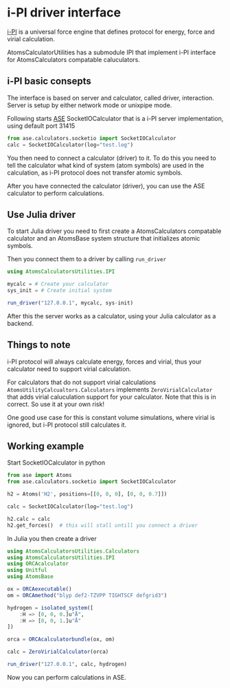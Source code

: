 # i-PI driver interface

[i-PI](https://github.com/i-pi/i-pi) is a universal force engine that defines
protocol for energy, force and virial calculation.

AtomsCalculatorUtilities has a submodule IPI that implement i-PI interface for
AtomsCalculators compatable caluculators.

## i-PI basic consepts

The interface is based on server and calculator, called driver, interaction.
Server is setup by either network mode or unixpipe mode.

Following starts [ASE](https://wiki.fysik.dtu.dk/ase/index.html) SocketIOCalculator that is a i-PI server implementation, using default port 31415

```python
from ase.calculators.socketio import SocketIOCalculator
calc = SocketIOCalculator(log="test.log")
```

You then need to connect a calculator (driver) to it. To do this you need to tell the calculator what kind of system (atom symbols) are used in the calculation, as i-PI protocol does not transfer atomic symbols.

After you have connected the calculator (driver), you can use the ASE calculator to perform calculations.

## Use Julia driver

To start Julia driver you need to first create a AtomsCalculators compatable calculator and an AtomsBase system structure that initializes atomic symbols.

Then you connect them to a driver by calling `run_driver`

```julia
using AtomsCalculatorsUtilities.IPI

mycalc = # Create your calculator
sys_init = # Create initial system

run_driver("127.0.0.1", mycalc, sys-init)
```

After this the server works as a calculator, using your Julia calculator as a backend.

## Things to note

i-PI protocol will always calculate energy, forces and virial, thus your calculator need to support virial
calculation.

For calculators that do not support virial calculations `AtomsUtilityCalcualtors.Calculators` implements
`ZeroVirialCalculator` that adds virial caluculation support for your calculator. Note that this is in correct. So use it at your own risk!

One good use case for this is constant volume simulations, where
virial is ignored, but i-PI protocol still calculates it.

## Working example

Start SocketIOCalculator in python

```python
from ase import Atoms
from ase.calculators.socketio import SocketIOCalculator

h2 = Atoms('H2', positions=[[0, 0, 0], [0, 0, 0.7]])

calc = SocketIOCalculator(log="test.log")

h2.calc = calc
h2.get_forces()  # this will stall untill you connect a driver
```

In Julia you then create a driver

```julia
using AtomsCalculatorsUtilities.Calculators
using AtomsCalculatorsUtilities.IPI
using ORCAcalculator
using Unitful
using AtomsBase

ox = ORCAexecutable()
om = ORCAmethod("blyp def2-TZVPP TIGHTSCF defgrid3")

hydrogen = isolated_system([
    :H => [0, 0, 0.]u"Å",
    :H => [0, 0, 1.]u"Å"
])

orca = ORCAcalculatorbundle(ox, om)

calc = ZeroVirialCalculator(orca)

run_driver("127.0.0.1", calc, hydrogen)
```

Now you can perform calculations in ASE.
